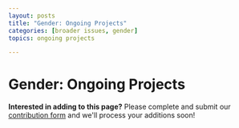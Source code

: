 ```yaml
---
layout: posts
title: "Gender: Ongoing Projects"
categories: [broader issues, gender]
topics: ongoing projects

---
```


# Gender: Ongoing Projects

__Interested in adding to this page?__ Please complete and submit our [contribution form](https://docs.google.com/forms/d/19Z8PwYZ-JQn_EIds5M3YfwgVGKJdTadeknPt770c8RU/viewform?usp=send_form) and we'll process your additions soon!
